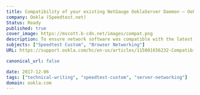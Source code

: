 ```yaml
---
title: Compatibility of your existing NetGauge OoklaServer Daemon – Ookla Speedtest Custom
company: Ookla (Speedtest.net)
Status: Ready
published: true
cover_image: https://mscott.b-cdn.net/images/compat.png
description: To ensure network software was compatible with the latest JavaScript client technology, Ookla's database of licensed vendors needed to update the server-side component hosted in their network. Since it was not always possible to remotely verify each instance due to vendor side networking security limitations, we provided a tutorial to help manually check the version on the server.
subjects: ["Speedtest Custom", "Browser Networking"]
URL: https://support.ookla.com/hc/en-us/articles/115001656232-Compatibility-of-your-existing-NetGauge-OoklaServer-Daemon

canonical_url: false

date: 2017-12-06
tags: ["technical-writing", "speedtest-custom", "server-networking"]
domain: ookla.com
---
```

